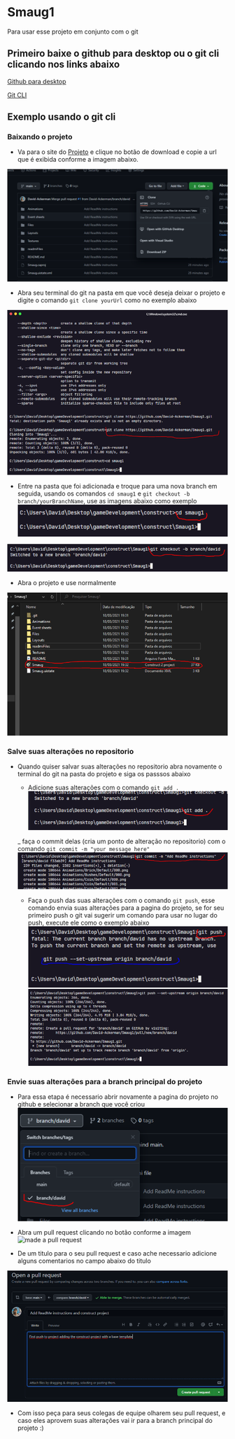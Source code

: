 # Smaug1

Para usar esse projeto em conjunto com o git

## Primeiro baixe o github para desktop ou o git cli clicando nos links abaixo

[Github para desktop](https://desktop.github.com/)

[Git CLI](https://git-scm.com/downloads)

## Exemplo usando o git cli

### Baixando o projeto

- Va para o site do [Projeto](https://github.com/David-Ackerman/Smaug1) e
  clique no botão de download e copie a url que é exibida conforme a imagem abaixo.

![get Clone url](./readmiFiles/clone.PNG)

- Abra seu terminal do git na pasta em que você deseja deixar o projeto e digite o comando `git clone yourUrl` como no exemplo abaixo

![Clone project](./readmiFiles/cloneCommand.PNG)

- Entre na pasta que foi adicionada e troque para uma nova branch em seguida, usando os comandos `cd smaug1` e `git checkout -b branch/yourBranchName`, use as imagens abaixo como exemplo
  ![enter on folder](./readmiFiles/enterOnFolder.PNG)

![create your branch](./readmiFiles/switchToYourBranch.PNG)

- Abra o projeto e use normalmente

![create your branch](./readmiFiles/fileToOpen.PNG)

### Salve suas alterações no repositorio

- Quando quiser salvar suas alterações no repositorio abra novamente o terminal do git na pasta do projeto e siga os passsos abaixo

  - Adicione suas alterações com o comando `git add .`
    ![add your changes](./readmiFiles/addYourChanges.PNG)

  \_ faça o commit delas (cria um ponto de alteração no repositorio) com o comando `git commit -m "your message here"`
  ![commit your changes](./readmiFiles/commitYourChanges.PNG)

  - Faça o push das suas alterações com o comando `git push`, esse comando envia suas alterações para a pagina do projeto, se for seu primeiro push o git vai sugerir um comando para usar no lugar do push, execute ele como o exemplo abaixo
    ![first push error](./readmiFiles/firstPushError.PNG)
    ![push your changes](./readmiFiles/firstPush.PNG)

### Envie suas alterações para a branch principal do projeto

- Para essa etapa é necessario abrir novamente a pagina do projeto no github e selecionar a branch que você criou
  ![select your branch](./readmiFiles/selectYourBranch.PNG)

- Abra um pull request clicando no botão conforme a imagem
  ![made a pull request](./readmiFiles/madApr.PNG)

- De um titulo para o seu pull request e caso ache necessario adicione alguns comentarios no campo abaixo do titulo

![made a pull request](./readmiFiles/describeYourPr.PNG)

- Com isso peça para seus colegas de equipe olharem seu pull request, e caso eles aprovem suas alterações vai ir para a branch principal do projeto :)
